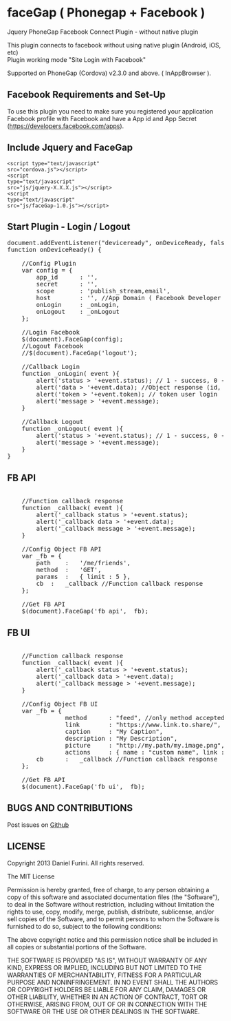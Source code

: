 faceGap ( Phonegap + Facebook )
===============================

Jquery PhoneGap Facebook Connect Plugin - without native plugin

This plugin connects to facebook without using native plugin (Android, iOS, etc)<br>
Plugin working mode "Site Login with Facebook"


Supported on PhoneGap (Cordova) v2.3.0 and above. ( InAppBrowser ).

Facebook Requirements and Set-Up
--------------------------------

To use this plugin you need to make sure you registered your application Facebook profile with Facebook and have a App id and App Secret  (https://developers.facebook.com/apps).

Include Jquery and FaceGap
--------------------------

<code>&lt;script type="text/javascript" src="cordova.js"&gt;&lt;/script&gt;</code><br>
<code>&lt;script type="text/javascript" src="js/jquery-X.X.X.js"&gt;&lt;/script&gt;</code><br>
<code>&lt;script type="text/javascript" src="js/faceGap-1.0.js"&gt;&lt;/script&gt;</code>

Start Plugin - Login / Logout
-----------------------------

<pre>
document.addEventListener("deviceready", onDeviceReady, false);
function onDeviceReady() {	
	
	//Config Plugin
	var config = {
		app_id		: '',
		secret		: '',
		scope		: 'publish_stream,email',
		host		: '', //App Domain ( Facebook Developer ).
		onLogin 	: _onLogin,
		onLogout 	: _onLogout
	};
	
	//Login Facebook
	$(document).FaceGap(config);
	//Logout Facebook
	//$(document).FaceGap('logout');
	
	//Callback Login
	function _onLogin( event ){		
		alert('status > '+event.status); // 1 - success, 0 - error
		alert('data > '+event.data); //Object response (id, name, email, etc);
		alert('token > '+event.token); // token user login
		alert('message > '+event.message);	
	}
	
	//Callback Logout
	function _onLogout( event ){
		alert('status > '+event.status); // 1 - success, 0 - error
		alert('message > '+event.message);
	}	
}
</pre>

FB API
------
<pre>	
	//Function callback response
	function _callback( event ){
		alert('_callback status > '+event.status);
		alert('_callback data > '+event.data);
		alert('_callback message > '+event.message);
	}
	
	//Config Object FB API
	var _fb = {
		path	:	'/me/friends',
		method	:	'GET',
		params	:	{ limit : 5 },
		cb	:	_callback //Function callback response
	};
	
	//Get FB API
	$(document).FaceGap('fb_api', _fb);	
</pre>


FB UI
------
<pre>	
	//Function callback response
	function _callback( event ){
		alert('_callback status > '+event.status);
		alert('_callback data > '+event.data);
		alert('_callback message > '+event.message);
	}
	
	//Config Object FB UI
	var _fb = {
                method      : "feed", //only method accepted actually
                link        : "https://www.link.to.share/",
                caption     : "My Caption",
                description : "My Description",
                picture     : "http://my.path/my.image.png",
                actions     : { name : "custom name", link : 'http://my.custom.link/'},
		cb	    :	_callback //Function callback response
	};
	
	//Get FB API
	$(document).FaceGap('fb_ui', _fb);	
</pre>

BUGS AND CONTRIBUTIONS
----------------------

Post issues on <a href="https://github.com/studiosoton/faceGap/issues">Github</a>

LICENSE
-------

Copyright 2013 Daniel Furini. All rights reserved.

The MIT License

Permission is hereby granted, free of charge, to any person obtaining a copy of this software and associated documentation files (the "Software"), to deal in the Software without restriction, including without limitation the rights to use, copy, modify, merge, publish, distribute, sublicense, and/or sell copies of the Software, and to permit persons to whom the Software is furnished to do so, subject to the following conditions:

The above copyright notice and this permission notice shall be included in all copies or substantial portions of the Software.

THE SOFTWARE IS PROVIDED "AS IS", WITHOUT WARRANTY OF ANY KIND, EXPRESS OR IMPLIED, INCLUDING BUT NOT LIMITED TO THE WARRANTIES OF MERCHANTABILITY, FITNESS FOR A PARTICULAR PURPOSE AND NONINFRINGEMENT. IN NO EVENT SHALL THE AUTHORS OR COPYRIGHT HOLDERS BE LIABLE FOR ANY CLAIM, DAMAGES OR OTHER LIABILITY, WHETHER IN AN ACTION OF CONTRACT, TORT OR OTHERWISE, ARISING FROM, OUT OF OR IN CONNECTION WITH THE SOFTWARE OR THE USE OR OTHER DEALINGS IN THE SOFTWARE.



